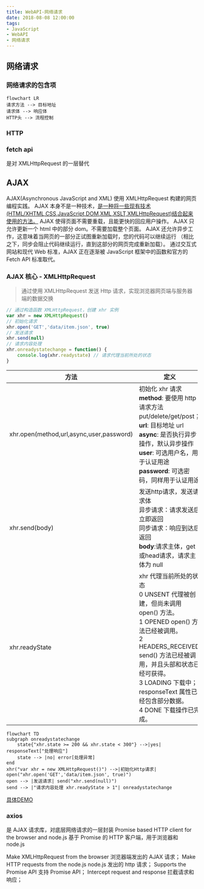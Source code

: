 ```yaml
---
title: WebAPI-网络请求
date: 2018-08-08 12:00:00
tags:
- JavaScript
- WebAPI
- 网络请求
---
```


## 网络请求
### 网络请求的包含项
```mermaid
flowchart LR
请求方法 --> 目标地址
请求体 --> 响应体
HTTP头 --> 流程控制
```
### HTTP
### fetch api
是对 XMLHttpRequest 的一层替代

## AJAX
AJAX(Asynchronous JavaScript and XML) 使用 XMLHttpRequest 构建的网页编程实践。
AJAX 本身不是一种技术，<u>是一种将一些现有技术(HTML/XHTML,CSS,JavaScript,DOM,XML,XSLT,XMLHttpRequest)结合起来使用的方法。</u>
AJAX 使得页面不需要重载，且能更快的回应用户操作。
AJAX 只允许更新一个 html 中的部分 dom。不需要加载整个页面。
AJAX 还允许异步工作，这意味着当网页的一部分正试图重新加载时，您的代码可以继续运行
（相比之下，同步会阻止代码继续运行，直到这部分的网页完成重新加载）。
通过交互式网站和现代 Web 标准，AJAX 正在逐渐被 JavaScript 框架中的函数和官方的 Fetch API 标准取代。

### AJAX 核心 - XMLHttpRequest
> 通过使用 XMLHttpRequest 发送 Http 请求，实现浏览器网页端与服务器端的数据交换
```JavaScript
// 通过构造函数 XMLHttpRequest，创建 xhr 实例
var xhr = new XMLHttpRequest()
// 初始化请求
xhr.open('GET','data/item.json', true)
// 发送请求
xhr.send(null)
// 请求内容处理
xhr.onreadystatechange = function() {
	console.log(xhr.readystate) // 请求代理当前所处的状态
}
```
|方法|定义|
|---|---|
|xhr.open(method,url,async,user,password)|初始化 xhr 请求<br/> **method**: 要使用 http 请求方法 put/delete/get/post；<br/>**url**: 目标地址 url<br/>**async**: 是否执行异步操作，默认异步操作<br/>**user**: 可选用户名，用于认证用途<br/>**password**: 可选密码，同样用于认证用途|
|xhr.send(body)|发送http请求，发送请求体<br/>异步请求：请求发送后立即返回<br/>同步请求：响应到达后返回<br/>**body**:请求主体，get或head请求，请求主体为 null|
|xhr.readyState|xhr 代理当前所处的状态 <br/> 0 UNSENT 代理被创建，但尚未调用 open() 方法。<br/> 1 OPENED open() 方法已经被调用。<br/>2 HEADERS_RECEIVED send() 方法已经被调用，并且头部和状态已经可获得。<br/>3 LOADING 下载中；responseText 属性已经包含部分数据。<br/>4 DONE 下载操作已完成。|

```mermaid
flowchart TD
subgraph onreadystatechange
	state{"xhr.state >= 200 && xhr.state < 300"} -->|yes| responseText["处理响应"]
	state --> |no| error[处理异常]
end
xhr("var xhr = new XMLHttpRequest()") -->|初始化Http请求| open("xhr.open('GET','data/item.json', true)") 
open --> |发送请求| send("xhr.send(null)")
send --> |"请求内容处理 xhr.readyState > 1"| onreadystatechange
```
[具体DEMO](https://github.com/HelenZhangLP/demo/blob/master/js/AJAX/index.html)

### axios
是 AJAX 请求库，对底层网络请求的一层封装
Promise based HTTP client for the browser and node.js
基于 Promise 的 HTTP 客户端，用于浏览器和 node.js

Make XMLHttpRequest from the browser 浏览器端发出的 AJAX 请求；
Make HTTP requests from the node.js node.js 发出的 http 请求；
Supports the Promise API 支持 Promise API；
Intercept request and response 拦截请求和响应；